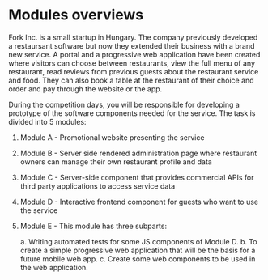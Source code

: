 # Modules overviews

Fork Inc. is a small startup in Hungary. The company previously developed a restaursant software but now they extended their business with a brand new service. A portal and a progressive web application have been created where visitors can choose between restaurants, view the full menu of any restaurant, read reviews from previous guests about the restaurant service and food. They can also book a table at the restaurant of their choice and order and pay through the website or the app.

During the competition days, you will be responsible for developing a prototype of the software components needed for the service. The task is divided into 5 modules:

1. Module A - Promotional website presenting the service
2. Module B - Server side rendered administration page where restaurant owners can manage their own restaurant profile and data
3. Module C - Server-side component that provides commercial APIs for third party applications to access service data
4. Module D - Interactive frontend component for guests who want to use the service
5. Module E - This module has three subparts:
    
    a. Writing automated tests for some JS components of Module D.
    b. To create a simple progressive web application that will be the basis for a future mobile web app.
    c. Create some web components to be used in the web application.
    
 